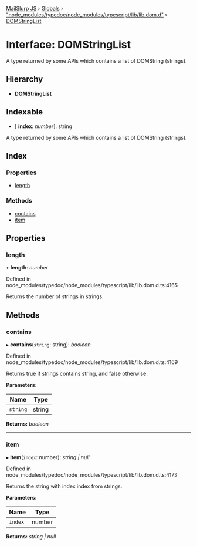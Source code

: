 [MailSlurp JS](../README.md) › [Globals](../globals.md) › ["node_modules/typedoc/node_modules/typescript/lib/lib.dom.d"](../modules/_node_modules_typedoc_node_modules_typescript_lib_lib_dom_d_.md) › [DOMStringList](_node_modules_typedoc_node_modules_typescript_lib_lib_dom_d_.domstringlist.md)

# Interface: DOMStringList

A type returned by some APIs which contains a list of DOMString (strings).

## Hierarchy

* **DOMStringList**

## Indexable

* \[ **index**: *number*\]: string

A type returned by some APIs which contains a list of DOMString (strings).

## Index

### Properties

* [length](_node_modules_typedoc_node_modules_typescript_lib_lib_dom_d_.domstringlist.md#length)

### Methods

* [contains](_node_modules_typedoc_node_modules_typescript_lib_lib_dom_d_.domstringlist.md#contains)
* [item](_node_modules_typedoc_node_modules_typescript_lib_lib_dom_d_.domstringlist.md#item)

## Properties

###  length

• **length**: *number*

Defined in node_modules/typedoc/node_modules/typescript/lib/lib.dom.d.ts:4165

Returns the number of strings in strings.

## Methods

###  contains

▸ **contains**(`string`: string): *boolean*

Defined in node_modules/typedoc/node_modules/typescript/lib/lib.dom.d.ts:4169

Returns true if strings contains string, and false otherwise.

**Parameters:**

Name | Type |
------ | ------ |
`string` | string |

**Returns:** *boolean*

___

###  item

▸ **item**(`index`: number): *string | null*

Defined in node_modules/typedoc/node_modules/typescript/lib/lib.dom.d.ts:4173

Returns the string with index index from strings.

**Parameters:**

Name | Type |
------ | ------ |
`index` | number |

**Returns:** *string | null*
